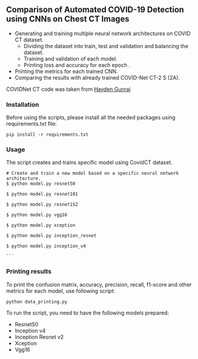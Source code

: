 ## Comparison of Automated COVID-19 Detection using CNNs on Chest CT Images 

- Generating and training multiple neural network architectures on COVID CT dataset.
   - Dividing the dataset into train, test and validation and balancing the dataset.
   - Training and validation of each model.
   - Printing loss and accuracy for each epoch .
- Printing the metrics for each trained CNN.
- Comparing the results with already trained COVID-Net CT-2 S (2A).

COVIDNet CT code was taken from [Hayden Gunraj](https://github.com/haydengunraj/COVIDNet-CT)

### Installation

Before using the scripts, please install all the needed packages using requirements.txt file:


```
pip install -r requirements.txt
```

### Usage

  The script creates and trains specific model using CovidCT dataset. 


    # Create and train a new model based on a specific neural network architecture.
    $ python model.py resnet50

    $ python model.py resnet101

    $ python model.py resnet152

    $ python model.py vgg16
  
    $ python model.py xception

    $ python model.py inception_resnet

    $ python model.py inception_v4

    ```

### Printing results

To print the confusion matrix, accuracy, precision, recall, f1-score and other metrics
for each model, use following script:

   ```
   python data_printing.py
   ```

To run the script, you need to have the following models prepared:

- Resnet50
- Inception v4
- Inception Resnet v2
- Xception
- Vgg16
